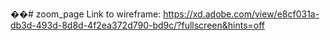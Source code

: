 ��#   z o o m _ p a g e 
 
 Link to wireframe:
https://xd.adobe.com/view/e8cf031a-db3d-493d-8d8d-4f2ea372d790-bd9c/?fullscreen&hints=off
